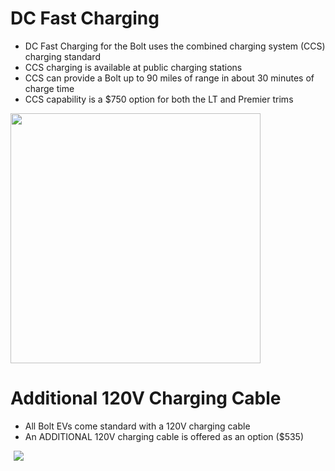 # DC Fast Charging
  * DC Fast Charging for the Bolt uses the combined charging system (CCS) charging standard
  * CCS charging is available at public charging stations
  * CCS can provide a Bolt up to 90 miles of range in about 30 minutes of charge time
  * CCS capability is a $750 option for both the LT and Premier trims
<img src="http://www.plugincars.com/sites/default/files/Chevrolet-BoltEV-044.jpg" width="400" />

# Additional 120V Charging Cable
  * All Bolt EVs come standard with a 120V charging cable
  * An ADDITIONAL 120V charging cable is offered as an option ($535)
<img src="https://i.ebayimg.com/thumbs/images/g/ATAAAOSw7H1ZlS4m/s-l225.jpg" style="PADDING-LEFT: 5px" />
